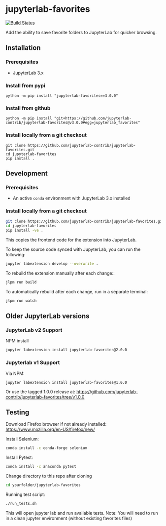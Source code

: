 # jupyterlab-favorites

[![Build Status](https://travis-ci.com/jupyterlab-contrib/jupyterlab-favorites.svg?branch=master)](https://travis-ci.com/jupyterlab-contrib/jupyterlab-favorites)

Add the ability to save favorite folders to JupyterLab for quicker browsing.

## Installation

### Prerequisites

* JupyterLab 3.x

### Install from pypi
```
python -m pip install "jupyterlab-favorites==3.0.0"
```

### Install from github
```
python -m pip install "git+https://github.com/jupyterlab-contrib/jupyterlab-favorites@v3.0.0#egg=jupyterlab_favorites"
```

### Install locally from a git checkout
```
git clone https://github.com/jupyterlab-contrib/jupyterlab-favorites.git
cd jupyterlab-favorites
pip install .
```

## Development

### Prerequisites

* An active `conda` environment with JupyterLab 3.x installed

### Install locally from a git checkout
```bash
git clone https://github.com/jupyterlab-contrib/jupyterlab-favorites.git
cd jupyterlab-favorites
pip install -ve .
```
This copies the frontend code for the extension into JupyterLab.

To keep the source code synced with JupyterLab, you can run the following:
```bash
jupyter labextension develop --overwrite .
```

To rebuild the extension manually after each change::
```bash
jlpm run build
```

To automatically rebuild after each change, run in a separate terminal:
```bash
jlpm run watch
```

## Older JupyterLab versions

### JupyterLab v2 Support

NPM install
```bash
jupyter labextension install jupyterlab-favorites@2.0.0
```

### Jupyterlab v1 Support

Via NPM:
```{bash}
jupyter labextension install jupyterlab-favorites@1.0.0
```

Or use the tagged 1.0.0 release at:
https://github.com/jupyterlab-contrib/jupyterlab-favorites/tree/v1.0.0

## Testing 
Download Firefox browser if not already installed: https://www.mozilla.org/en-US/firefox/new/

Install Selenium:
```bash
conda install -c conda-forge selenium
```
Install Pytest:
```bash
conda install -c anaconda pytest
```

Change directory to this repo after cloning
```bash
cd yourfolder/jupyterlab-favorites
```
Running test script:
```bash
./run_tests.sh
```
This will open jupyter lab and run available tests. 
Note: You will need to run in a clean jupyter environment (without existing favorites files) 
